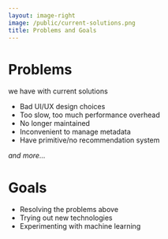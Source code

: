 ```yaml
---
layout: image-right
image: /public/current-solutions.png
title: Problems and Goals
---
```


# Problems
we have with current solutions

- Bad UI/UX design choices
- Too slow, too much performance overhead
- No longer maintained
- Inconvenient to manage metadata
- Have primitive/no recommendation system

*and more...*

# Goals

- Resolving the problems above
- Trying out new technologies
- Experimenting with machine learning